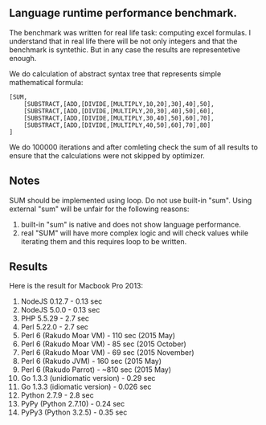 Language runtime performance benchmark.
--------------------------------------

The benchmark was written for real life task: computing excel formulas. I understand that in real life there will be not only integers and that the benchmark is syntethic. But in any case the results are representetive enough.

We do calculation of abstract syntax tree that represents simple mathematical formula:

    [SUM,
        [SUBSTRACT,[ADD,[DIVIDE,[MULTIPLY,10,20],30],40],50],
        [SUBSTRACT,[ADD,[DIVIDE,[MULTIPLY,20,30],40],50],60],
        [SUBSTRACT,[ADD,[DIVIDE,[MULTIPLY,30,40],50],60],70],
        [SUBSTRACT,[ADD,[DIVIDE,[MULTIPLY,40,50],60],70],80]
    ]

We do 100000 iterations and after comleting check the sum of all results to ensure that the calculations were not skipped by optimizer.

## Notes

SUM should be implemented using loop. Do not use built-in "sum". Using external "sum" will be unfair for the following reasons: 

1. built-in "sum" is native and does not show language performance.
2. real "SUM" will have more complex logic and will check values while iterating them and this requires loop to be written.


## Results

Here is the result for Macbook Pro 2013:

1. NodeJS 0.12.7 - 0.13 sec
2. NodeJS 5.0.0 - 0.13 sec
3. PHP 5.5.29 - 2.7 sec
4. Perl 5.22.0 - 2.7 sec
5. Perl 6 (Rakudo Moar VM) - 110 sec (2015 May)
6. Perl 6 (Rakudo Moar VM) - 85 sec (2015 October)
7. Perl 6 (Rakudo Moar VM) - 69 sec (2015 November)
8. Perl 6 (Rakudo JVM) - 160 sec (2015 May)
9. Perl 6 (Rakudo Parrot) - ~810 sec (2015 May)
10. Go 1.3.3 (unidiomatic version) - 0.29 sec
11. Go 1.3.3 (idiomatic version) - 0.026 sec
12. Python 2.7.9 - 2.8 sec
13. PyPy (Python 2.7.10) - 0.24 sec
14. PyPy3 (Python 3.2.5) - 0.35 sec
